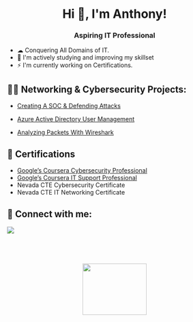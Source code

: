 
<h1 align="center">Hi 👋, I'm Anthony!</h1>

<h3 align="center">Aspiring IT Professional</h3>

<ul>
  <li>☁  Conquering All Domains of IT.</li>
  
  <li>🧠 I'm actively studying and improving my skillset</li>
 
  <li>⚡ I'm currently working on Certifications.</li>
 
</ul>

<p align="left">
</p>

<h2>👨‍💻 Networking & Cybersecurity Projects:</h2>

  - [Creating A SOC & Defending Attacks](https://github.com/AnthonySarmiento1/SOCDefenseLab)
<!-- -/// - [Using SQL To Investigate Potential Security Issues](https://github.com/AnthonySarmiento1/SQL) WIP --> 
<!-- -/// - [Malware Analysis](https://github.com/AnthonySarmiento1/MalwareAnalysis) WIP 
 <!-- -///  - [Azure Active Directory User Management](https://github.com/AnthonySarmiento1/AzureActiveDirectory) -->
  - [Azure Active Directory User Management](https://github.com/AnthonySarmiento1/AzureActiveDirectory)

  - [Analyzing Packets With Wireshark](https://github.com/AnthonySarmiento1/WireSharkPacketAnalysis)
    
<h2>📄 Certifications </h2>

- [Google’s Coursera Cybersecurity Professional](https://www.credly.com/badges/cd8f71c5-4884-49ca-b60f-09f6fe07ab84/public_url)
- [Google’s Coursera IT Support Professional](https://www.credly.com/badges/834464de-391a-428a-906b-e60fd8d00ad0/public_url)
- Nevada CTE Cybersecurity Certificate
- Nevada CTE IT Networking Certificate

<h2> 🤳 Connect with me:</h2>

<a href="https://linkedin.com/in/AnthonySarmiento1"><img src="https://img.shields.io/badge/-LinkedIn-0072b1?&style=for-the-badge&logo=linkedin&logoColor=white" /></a>
<!--- [<img align="left" alt="AnthonySarmiento| LinkedIn" width="22px" src="https://cdn.jsdelivr.net/npm/simple-icons@v3/icons/linkedin.svg" />][linkedin]
[linkedin]: https://linkedin.com/in/AnthonySarmiento1
---> 



<br>

<h1 align="center"><IMG SRC="https://user-images.githubusercontent.com/111719615/210657996-ffe8fe41-b389-492c-8ddc-05cde142e675.gif" width="150" height="120"></h1>
